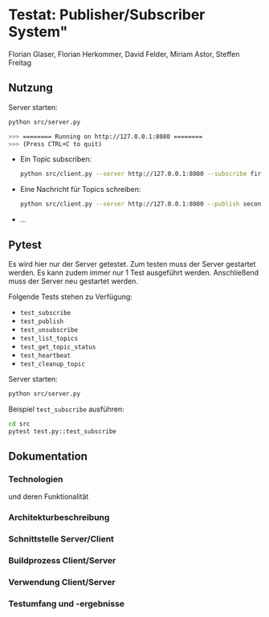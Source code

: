 # Testat: Publisher/Subscriber System"

Florian Glaser, Florian Herkommer, David Felder, Miriam Astor, Steffen Freitag

## Nutzung

Server starten:

```bash
python src/server.py

>>> ======== Running on http://127.0.0.1:8080 ========
>>> (Press CTRL+C to quit)
```

- Ein Topic subscriben:

  ```bash
  python src/client.py --server http://127.0.0.1:8080 --subscribe first_topic second_topic
  ```
  
- Eine Nachricht für Topics schreiben:

  ```bash
  python src/client.py --server http://127.0.0.1:8080 --publish second_topic --message "Hello World Message"
  ```

- ...

## Pytest
Es wird hier nur der Server getestet. Zum testen muss der Server gestartet werden. Es kann zudem immer nur 1 Test ausgeführt werden. Anschließend muss der Server neu gestartet werden.

Folgende Tests stehen zu Verfügung:
- `test_subscribe`
- `test_publish`
- `test_unsubscribe`
- `test_list_topics`
- `test_get_topic_status`
- `test_heartbeat`
- `test_cleanup_topic`

Server starten:
```bash
python src/server.py
```

Beispiel `test_subscribe` ausführen:
```bash
cd src
pytest test.py::test_subscribe
```

## Dokumentation

### Technologien

und deren Funktionalität

### Architekturbeschreibung

### Schnittstelle Server/Client

### Buildprozess Client/Server

### Verwendung Client/Server

### Testumfang und -ergebnisse

